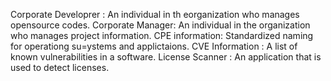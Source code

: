 Corporate Developrer : An individual in th eorganization who manages opensource codes.
Corporate Manager: An individual in the organization who manages project information.
CPE information: Standardized naming for operationg su=ystems and applictaions.
CVE Information : A list of known vulnerabilities in a software.
License Scanner : An application that is used to detect licenses.
